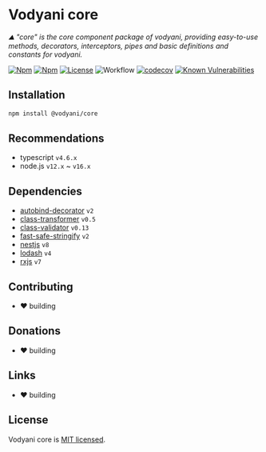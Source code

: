# Vodyani core

*⛰  "core" is the core component package of vodyani, providing easy-to-use methods, decorators, interceptors, pipes and basic definitions and constants for vodyani.*

[![Npm](https://img.shields.io/npm/v/@vodyani/core)](https://www.npmjs.com/package/@vodyani/core)
[![Npm](https://img.shields.io/npm/dm/@vodyani/core)](https://www.npmjs.com/package/@vodyani/core)
[![License](https://img.shields.io/github/license/vodyani/core)](LICENSE)
![Workflow](https://github.com/vodyani/core/actions/workflows/release.yml/badge.svg)
[![codecov](https://codecov.io/gh/vodyani/core/branch/main/graph/badge.svg?token=YHBHSZH5PB)](https://codecov.io/gh/vodyani/core)
[![Known Vulnerabilities](https://snyk.io/test/github/vodyani/core/badge.svg?targetFile=package.json)](https://snyk.io/test/github/vodyani/core?targetFile=package.json)

## Installation

```sh
npm install @vodyani/core
```

## Recommendations

- typescript `v4.6.x`
- node.js `v12.x` ~ `v16.x`

## Dependencies

- [autobind-decorator](https://github.com/andreypopp/autobind-decorator) `v2`
- [class-transformer](https://github.com/typestack/class-transformer) `v0.5`
- [class-validator](https://github.com/typestack/class-validator) `v0.13`
- [fast-safe-stringify](https://github.com/davidmarkclements/fast-safe-stringify) `v2`
- [nestjs](https://github.com/nestjs) `v8`
- [lodash](https://github.com/lodash/lodash) `v4`
- [rxjs](https://github.com/ReactiveX/rxjs) `v7`

## Contributing

- ❤ building

## **Donations**

- ❤ building

## Links

- ❤ building

## License

Vodyani core is [MIT licensed](LICENSE).
